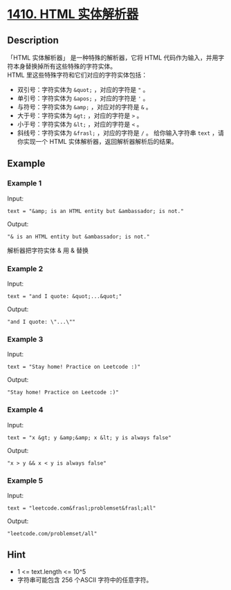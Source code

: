 # [1410. HTML 实体解析器](https://leetcode-cn.com/problems/html-entity-parser/)
## Description
「HTML 实体解析器」 是一种特殊的解析器，它将 HTML 代码作为输入，并用字符本身替换掉所有这些特殊的字符实体。  
HTML 里这些特殊字符和它们对应的字符实体包括：  
- 双引号：字符实体为 `&quot;` ，对应的字符是 `"` 。
- 单引号：字符实体为 `&apos;` ，对应的字符是 `'` 。
- 与符号：字符实体为 `&amp;` ，对应对的字符是 `&` 。
- 大于号：字符实体为 `&gt;` ，对应的字符是 `>` 。
- 小于号：字符实体为 `&lt;` ，对应的字符是 `<` 。
- 斜线号：字符实体为 `&frasl;` ，对应的字符是 `/` 。
给你输入字符串 `text` ，请你实现一个 HTML 实体解析器，返回解析器解析后的结果。
## Example
### Example 1
Input:  
```
text = "&amp; is an HTML entity but &ambassador; is not."
```
Output:
```
"& is an HTML entity but &ambassador; is not."
```
解析器把字符实体 &amp; 用 & 替换
### Example 2
Input:  
```
text = "and I quote: &quot;...&quot;"
```
Output:
```
"and I quote: \"...\""
```
### Example 3
Input:  
```
text = "Stay home! Practice on Leetcode :)"
```
Output:
```
"Stay home! Practice on Leetcode :)"
```
### Example 4
Input:  
```
text = "x &gt; y &amp;&amp; x &lt; y is always false"
```
Output:
```
"x > y && x < y is always false"
```
### Example 5
Input:  
```
text = "leetcode.com&frasl;problemset&frasl;all"
```
Output:
```
"leetcode.com/problemset/all"
```
## Hint
- 1 <= text.length <= 10^5
- 字符串可能包含 256 个ASCII 字符中的任意字符。
